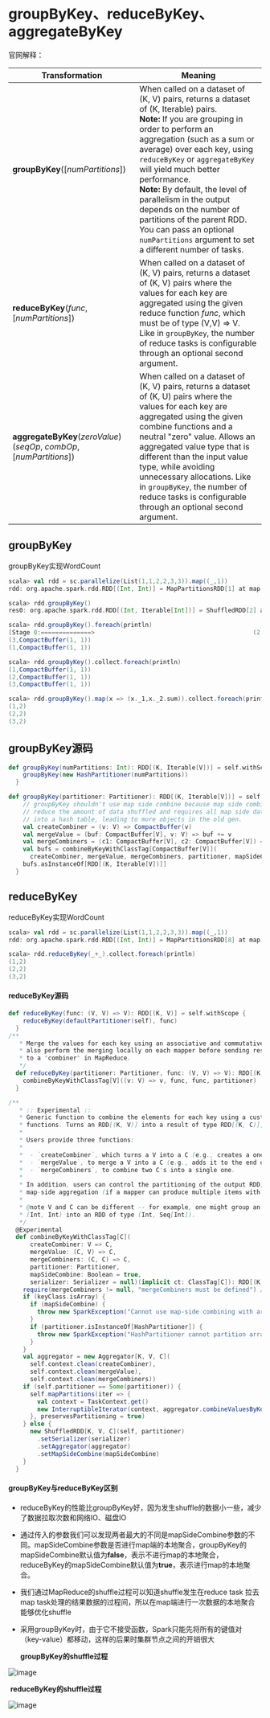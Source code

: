 # groupByKey、reduceByKey、aggregateByKey

官网解释：

| Transformation                                               | Meaning                                                      |
| ------------------------------------------------------------ | ------------------------------------------------------------ |
| **groupByKey**([*numPartitions*])                            | When called on a dataset of (K, V) pairs, returns a dataset of (K, Iterable<V>) pairs.<br/>**Note:** If you are grouping in order to perform an aggregation (such as a sum or average) over each key, using `reduceByKey` or `aggregateByKey` will yield much better performance.<br/>**Note:** By default, the level of parallelism in the output depends on the number of partitions of the parent RDD. You can pass an optional `numPartitions` argument to set a different number of tasks. |
| **reduceByKey**(*func*, [*numPartitions*])                   | When called on a dataset of (K, V) pairs, returns a dataset of (K, V) pairs where the values for each key are aggregated using the given reduce function *func*, which must be of type (V,V) => V. Like in `groupByKey`, the number of reduce tasks is configurable through an optional second argument. |
| **aggregateByKey**(*zeroValue*)(*seqOp*, *combOp*, [*numPartitions*]) | When called on a dataset of (K, V) pairs, returns a dataset of (K, U) pairs where the values for each key are aggregated using the given combine functions and a neutral "zero" value. Allows an aggregated value type that is different than the input value type, while avoiding unnecessary allocations. Like in `groupByKey`, the number of reduce tasks is configurable through an optional second argument. |

## groupByKey

groupByKey实现WordCount

~~~scala
scala> val rdd = sc.parallelize(List(1,1,2,2,3,3)).map((_,1))
rdd: org.apache.spark.rdd.RDD[(Int, Int)] = MapPartitionsRDD[1] at map at <console>:24

scala> rdd.groupByKey()
res0: org.apache.spark.rdd.RDD[(Int, Iterable[Int])] = ShuffledRDD[2] at groupByKey at <console>:26

scala> rdd.groupByKey().foreach(println)
[Stage 0:==============>                                            (2 + 6) / 8](2,CompactBuffer(1, 1))
(3,CompactBuffer(1, 1))
(1,CompactBuffer(1, 1))

scala> rdd.groupByKey().collect.foreach(println)
(1,CompactBuffer(1, 1))
(2,CompactBuffer(1, 1))
(3,CompactBuffer(1, 1))

scala> rdd.groupByKey().map(x => (x._1,x._2.sum)).collect.foreach(println)
(1,2)
(2,2)
(3,2)
~~~

## groupByKey源码

~~~scala
def groupByKey(numPartitions: Int): RDD[(K, Iterable[V])] = self.withScope {
    groupByKey(new HashPartitioner(numPartitions))
  }

def groupByKey(partitioner: Partitioner): RDD[(K, Iterable[V])] = self.withScope {
    // groupByKey shouldn't use map side combine because map side combine does not
    // reduce the amount of data shuffled and requires all map side data be inserted
    // into a hash table, leading to more objects in the old gen.
    val createCombiner = (v: V) => CompactBuffer(v)
    val mergeValue = (buf: CompactBuffer[V], v: V) => buf += v
    val mergeCombiners = (c1: CompactBuffer[V], c2: CompactBuffer[V]) => c1 ++= c2
    val bufs = combineByKeyWithClassTag[CompactBuffer[V]](
      createCombiner, mergeValue, mergeCombiners, partitioner, mapSideCombine = false)
    bufs.asInstanceOf[RDD[(K, Iterable[V])]]
  }
~~~

## reduceByKey

reduceByKey实现WordCount

~~~scala
scala> val rdd = sc.parallelize(List(1,1,2,2,3,3)).map((_,1))
rdd: org.apache.spark.rdd.RDD[(Int, Int)] = MapPartitionsRDD[8] at map at <console>:24

scala> rdd.reduceByKey(_+_).collect.foreach(println)
(1,2)
(2,2)
(3,2)
~~~

#### reduceByKey源码

~~~scala
def reduceByKey(func: (V, V) => V): RDD[(K, V)] = self.withScope {
    reduceByKey(defaultPartitioner(self), func)
  }
/**
   * Merge the values for each key using an associative and commutative reduce function. This will
   * also perform the merging locally on each mapper before sending results to a reducer, similarly
   * to a "combiner" in MapReduce.
   */
  def reduceByKey(partitioner: Partitioner, func: (V, V) => V): RDD[(K, V)] = self.withScope {
    combineByKeyWithClassTag[V]((v: V) => v, func, func, partitioner)
  }

/**
   * :: Experimental ::
   * Generic function to combine the elements for each key using a custom set of aggregation
   * functions. Turns an RDD[(K, V)] into a result of type RDD[(K, C)], for a "combined type" C
   *
   * Users provide three functions:
   *
   *  - `createCombiner`, which turns a V into a C (e.g., creates a one-element list)
   *  - `mergeValue`, to merge a V into a C (e.g., adds it to the end of a list)
   *  - `mergeCombiners`, to combine two C's into a single one.
   *
   * In addition, users can control the partitioning of the output RDD, and whether to perform
   * map-side aggregation (if a mapper can produce multiple items with the same key).
   *
   * @note V and C can be different -- for example, one might group an RDD of type
   * (Int, Int) into an RDD of type (Int, Seq[Int]).
   */
  @Experimental
  def combineByKeyWithClassTag[C](
      createCombiner: V => C,
      mergeValue: (C, V) => C,
      mergeCombiners: (C, C) => C,
      partitioner: Partitioner,
      mapSideCombine: Boolean = true,
      serializer: Serializer = null)(implicit ct: ClassTag[C]): RDD[(K, C)] = self.withScope {
    require(mergeCombiners != null, "mergeCombiners must be defined") // required as of Spark 0.9.0
    if (keyClass.isArray) {
      if (mapSideCombine) {
        throw new SparkException("Cannot use map-side combining with array keys.")
      }
      if (partitioner.isInstanceOf[HashPartitioner]) {
        throw new SparkException("HashPartitioner cannot partition array keys.")
      }
    }
    val aggregator = new Aggregator[K, V, C](
      self.context.clean(createCombiner),
      self.context.clean(mergeValue),
      self.context.clean(mergeCombiners))
    if (self.partitioner == Some(partitioner)) {
      self.mapPartitions(iter => {
        val context = TaskContext.get()
        new InterruptibleIterator(context, aggregator.combineValuesByKey(iter, context))
      }, preservesPartitioning = true)
    } else {
      new ShuffledRDD[K, V, C](self, partitioner)
        .setSerializer(serializer)
        .setAggregator(aggregator)
        .setMapSideCombine(mapSideCombine)
    }
  }
~~~

#### groupByKey与reduceByKey区别

- reduceByKey的性能比groupByKey好，因为发生shuffle的数据小一些，减少了数据拉取次数和网络IO、磁盘IO

- 通过传入的参数我们可以发现两者最大的不同是mapSideCombine参数的不同。mapSideCombine参数是否进行map端的本地聚合，groupByKey的mapSideCombine默认值为**false**，表示不进行map的本地聚合，reduceByKey的mapSideCombine默认值为**true**，表示进行map的本地聚合。

- 我们通过MapReduce的shuffle过程可以知道shuffle发生在reduce task 拉去 map task处理的结果数据的过程间，所以在map端进行一次数据的本地聚合能够优化shuffle

- 采用groupByKey时，由于它不接受函数，Spark只能先将所有的键值对（key-value）都移动，这样的后果时集群节点之间的开销很大

  **groupByKey的shuffle过程**

![image](https://upload-images.jianshu.io/upload_images/9221434-2b56dda8a902c294.png?imageMogr2/auto-orient/strip|imageView2/2/w/761/format/webp)

​	**reduceByKey的shuffle过程**

![image](https://upload-images.jianshu.io/upload_images/9221434-bea9f6da3a33c706.png?imageMogr2/auto-orient/strip|imageView2/2/w/429/format/webp)

